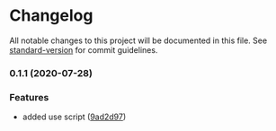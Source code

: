 # Changelog

All notable changes to this project will be documented in this file. See [standard-version](https://github.com/conventional-changelog/standard-version) for commit guidelines.

### 0.1.1 (2020-07-28)


### Features

* added use script ([9ad2d97](https://github.com/harryy2510/rehooks/commit/9ad2d971819f0bb7b5f5b23d83c0b7d51d296e5b))
